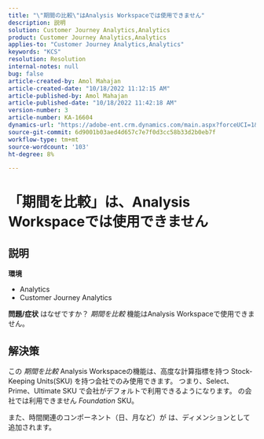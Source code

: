 ```yaml
---
title: "\"期間の比較\"はAnalysis Workspaceでは使用できません"
description: 説明
solution: Customer Journey Analytics,Analytics
product: Customer Journey Analytics,Analytics
applies-to: "Customer Journey Analytics,Analytics"
keywords: "KCS"
resolution: Resolution
internal-notes: null
bug: false
article-created-by: Amol Mahajan
article-created-date: "10/18/2022 11:12:15 AM"
article-published-by: Amol Mahajan
article-published-date: "10/18/2022 11:42:18 AM"
version-number: 3
article-number: KA-16604
dynamics-url: "https://adobe-ent.crm.dynamics.com/main.aspx?forceUCI=1&pagetype=entityrecord&etn=knowledgearticle&id=a99d38b4-d54e-ed11-bba2-0022480866ad"
source-git-commit: 6d9001b03aed4d657c7e7f0d3cc58b33d2b0eb7f
workflow-type: tm+mt
source-wordcount: '103'
ht-degree: 8%

---
```


# 「期間を比較」は、Analysis Workspaceでは使用できません

## 説明

<b>環境</b>
- Analytics
- Customer Journey Analytics

<b>問題/症状</b>
はなぜですか？ *期間を比較* 機能はAnalysis Workspaceで使用できません。


## 解決策


この *期間を比較* Analysis Workspaceの機能は、高度な計算指標を持つ Stock-Keeping Units(SKU) を持つ会社でのみ使用できます。 つまり、Select、Prime、Ultimate SKU で会社がデフォルトで利用できるようになります。 の会社では利用できません *Foundation* SKU。

また、時間関連のコンポーネント（日、月など）が は、ディメンションとして追加されます。
